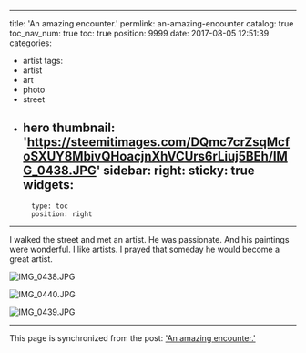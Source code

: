 
---
title: 'An amazing encounter.'
permlink: an-amazing-encounter
catalog: true
toc_nav_num: true
toc: true
position: 9999
date: 2017-08-05 12:51:39
categories:
- artist
tags:
- artist
- art
- photo
- street
- hero
thumbnail: 'https://steemitimages.com/DQmc7crZsqMcfoSXUY8MbivQHoacjnXhVCUrs6rLiuj5BEh/IMG_0438.JPG'
sidebar:
    right:
        sticky: true
widgets:
    -
        type: toc
        position: right
---


I walked the street and met an artist.
He was passionate. And his paintings were wonderful. I like artists. I prayed that someday he would become a great artist.

![IMG_0438.JPG](https://steemitimages.com/DQmc7crZsqMcfoSXUY8MbivQHoacjnXhVCUrs6rLiuj5BEh/IMG_0438.JPG)

![IMG_0440.JPG](https://steemitimages.com/DQmb33EsgEEds56W5BqUGee7TkAGJCZysaP7mVnXCLBvTDE/IMG_0440.JPG)

![IMG_0439.JPG](https://steemitimages.com/DQmfWiBYZaT2qDgFfccNRbs9UqK5ibC8WSsnziPJWVDkxf4/IMG_0439.JPG)

- - -

This page is synchronized from the post: ['An amazing encounter.'](https://steemit.com/@kingbit/an-amazing-encounter)
